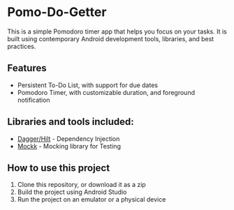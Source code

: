 # Pomo-Do-Getter

This is a simple Pomodoro timer app that helps you focus on your tasks. It is built using
contemporary Android development tools, libraries, and best practices.

## Features

- Persistent To-Do List, with support for due dates
- Pomodoro Timer, with customizable duration, and foreground notification

## Libraries and tools included:
- [Dagger/Hilt](https://dagger.dev/hilt/) - Dependency Injection
- [Mockk](https://mockk.io/) - Mocking library for Testing

## How to use this project
1. Clone this repository, or download it as a zip
2. Build the project using Android Studio
3. Run the project on an emulator or a physical device
